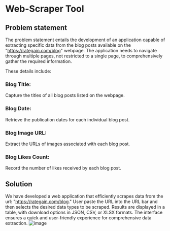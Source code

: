 # Web-Scraper Tool

## Problem statement
The problem statement entails the development of an application capable of extracting specific data from the blog posts available on the "https://rategain.com/blog" webpage. The application needs to navigate through multiple pages, not restricted to a single page, to comprehensively gather the required information.

These details include:
### Blog Title:
Capture the titles of all blog posts listed on the webpage.
### Blog Date:
Retrieve the publication dates for each individual blog post.
### Blog Image URL:
Extract the URLs of images associated with each blog post.
### Blog Likes Count:
Record the number of likes received by each blog post.

## Solution
We have developed a web application that efficiently scrapes data from the url: "https://rategain.com/blog." User paste the URL into the URL bar and then selects the desired data types to be scraped. Results are displayed in a table, with download options in JSON, CSV, or XLSX formats. The interface ensures a quick and user-friendly experience for comprehensive data extraction.
![image](https://github.com/amanr3277/Web_Scraper_Tool/assets/83726207/8eb76ca7-4f84-4c7f-87f2-166c6e76bb6c)
